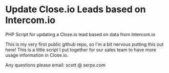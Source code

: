 Update Close.io Leads based on Intercom.io
========================

PHP Script for updating a Close.io lead based on data from Intercom.io

This is my very first public github repo, so I'm a bit nervous putting this out here! This is a little script I put together for our sales team to have more usage information in Close.io.

Any questions please email: scott @ serps.com
